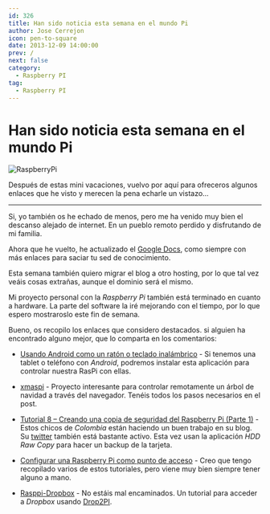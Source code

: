 ```yaml
---
id: 326
title: Han sido noticia esta semana en el mundo Pi
author: Jose Cerrejon
icon: pen-to-square
date: 2013-12-09 14:00:00
prev: /
next: false
category:
  - Raspberry PI
tag:
  - Raspberry PI
---
```


# Han sido noticia esta semana en el mundo Pi

![RaspberryPi](/images/05_RaspberryPi.jpg)

Después de estas mini vacaciones, vuelvo por aquí para ofreceros algunos enlaces que he visto y merecen la pena echarle un vistazo…

- - -
Si, yo también os he echado de menos, pero me ha venido muy bien el descanso alejado de internet. En un pueblo remoto perdido y disfrutando de mi familia.

Ahora que he vuelto, he actualizado el [Google Docs](http://goo.gl/Iwhbq), como siempre con más enlaces para saciar tu sed de conocimiento.

Esta semana también quiero migrar el blog a otro hosting, por lo que tal vez veáis cosas extrañas, aunque el dominio será el mismo.

Mi proyecto personal con la *Raspberry Pi* también está terminado en cuanto a hardware. La parte del software la iré mejorando con el tiempo, por lo que espero mostraroslo este fin de semana.

Bueno, os recopilo los enlaces que considero destacados. si alguien ha encontrado alguno mejor, que lo comparta en los comentarios:

* [Usando Android como un ratón o teclado inalámbrico](http://www.rpiblog.com/2013/11/using-android-as-wireless-mouse-keyboard.html) - Si tenemos una tablet o teléfono con *Android*, podremos instalar esta aplicación para controlar nuestra RasPi con ellas.

* [xmaspi](http://xmaspi.com/?page_id=21) - Proyecto interesante para controlar remotamente un árbol de navidad a través del navegador. Tenéis todos los pasos necesarios en el post.

* [Tutorial 8 – Creando una copia de seguridad del Raspberry Pi (Parte 1)](http://www.frambuesapi.co/2013/12/08/tutorial-8-creando-una-copia-de-seguridad-del-raspberry-pi/) - Estos chicos de *Colombia* están haciendo un buen trabajo en su blog. Su [twitter](https://twitter.com/raspberrypi_co) también está bastante activo. Esta vez usan la aplicación *HDD Raw Copy* para hacer un backup de la tarjeta.

* [Configurar una Raspberry Pi como punto de acceso](http://learn.adafruit.com/setting-up-a-raspberry-pi-as-a-wifi-access-point?view=all) - Creo que tengo recopilado varios de estos tutoriales, pero viene muy bien siempre tener alguno a mano.

* [Rasppi-Dropbox](https://open.umich.edu/wiki/Rasppi-Dropbox) - No estáis mal encaminados. Un tutorial para acceder a *Dropbox* usando [Drop2PI](https://github.com/GuoJing/Drop2PI).

